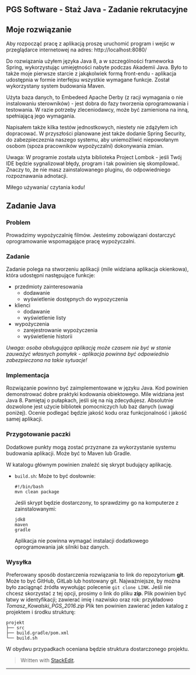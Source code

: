 
## PGS Software - Staż Java - Zadanie rekrutacyjne

## Moje rozwiązanie
Aby rozpocząć pracę z aplikacją proszę uruchomić program i wejśc w przeglądarce internetowej na adres: http://localhost:8080/

Do rozwiązania użyłem języka Java 8, a w szczególności frameworka Spring, wykorzystując umiejętności nabyte podczas Akademii Java. Było to także moje pierwsze starcie z jakąkolwiek formą front-endu - aplikacja udostępnia w formie interfejsu wszystkie wymagane funkcje. Został wykorzystany system budowania Maven.

Użyta baza danych, to Embedeed Apache Derby (z racji wymagania o nie instalowaniu sterowników) - jest dobra do fazy tworzenia oprogramowania i testowania. W razie potrzeby zleceniodawcy, może być zamieniona na inną, spełniającą jego wymagania. 
        
Napisałem także kilka testów jednostkowych, niestety nie zdążyłem ich dopracować. W przyszłości planowane jest także dodanie Spring Security, do zabezpieczeznia naszego systemu, aby uniemożliwić niepowołanym osobom (spoza pracowników wypożyczalni) dokonywania zmian.

    
Uwaga: W programie została użyta biblioteka Project Lombok - jeśli Twój IDE będzie sygnalizował błędy, program i tak powinien się skompilować. Znaczy to, że nie masz zainstalowanego pluginu, do odpowiedniego rozpoznawania adnotacji.

Miłego używania/ czytania kodu!

## Zadanie Java

### Problem
Prowadzimy wypożyczalnię filmów. Jesteśmy zobowiązani dostarczyć oprogramowanie wspomagające pracę wypożyczalni.

### Zadanie
Zadanie polega na stworzeniu aplikacji (mile widziana aplikacja okienkowa), która udostępni następujące funkcje:

* przedmioty zainteresowania
    * dodawanie
    * wyświetlenie dostępnych do wypozyczenia
* klienci
    * dodawanie
    * wyświetlenie listy
* wypożyczenia
    * zarejestrowanie wypożyczenia
    * wyświetlenie historii

*Uwaga: osoba obsługująca aplikację może czasem nie być w stanie zauważyć własnych pomyłek - aplikacja powinna być odpowiednio zabezpieczona na takie sytuacje!*

### Implementacja

Rozwiązanie powinno być zaimplementowane w języku Java. Kod powinien demonstrować dobre praktyki kodowania obiektowego. Mile widziana jest Java 8. Pamiętaj o pułapkach, jeśli się na nią zdecydujesz. Absolutnie dozwolone jest użycie bibliotek pomocniczych lub baz danych (uwagi poniżej). Ocenie podlegać będzie jakość kodu oraz funkcjonalność i jakość samej aplikacji. 


### Przygotowanie paczki

Dodatkowe punkty mogą zostać przyznane za wykorzystanie systemu budowania aplikacji.
Może być to Maven lub Gradle.

W katalogu głównym powinien znaleźć się skrypt budujący aplikację.

- `build.sh`: Może to być dosłownie:
  ```
  #!/bin/bash
  mvn clean package
  ```

  Jeśli skrypt będzie dostarczony, to sprawdzimy go na komputerze z zainstalowanymi:

  ```
  jdk8
  maven
  gradle
  ```
  Aplikacja nie powinna wymagać instalacji dodatkowego oprogramowania jak silniki baz danych. 
 
### Wysyłka

Preferowany sposób dostarczenia rozwiązania to link do repozytorium **git**. Może to być GitHub, GitLab lub hostowany git. Najważniejsze, by można było zaciągnąć źródła wywołując polecenie `git clone LINK`. Jeśli nie chcesz skorzystać z tej opcji, prosimy o link do pliku **zip**. Plik powinien być łatwy w identyfikacji; zawierać imię i nazwisko oraz rok: przykładowo _Tomasz_Kowalski_PGS_2016.zip_ Plik ten powinien zawierać jeden katalog z projektem i środku strukturę:

```
projekt
├── src
├── build.gradle/pom.xml
└── build.sh
```

W obydwu przypadkach oceniana będzie struktura dostarczonego projektu.


> Written with [StackEdit](https://stackedit.io/).


----------
